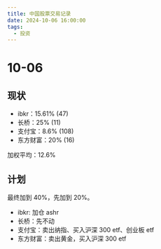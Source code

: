 ```yaml
---
title: 中国股票交易记录
date: 2024-10-06 16:00:00
tags:
  - 投资
---
```


# 10-06

## 现状

- ibkr：15.61% (47)
- 长桥：25% (11)
- 支付宝：8.6% (108)
- 东方财富：20% (16)

加权平均：12.6%

## 计划

最终加到 40%，先加到 20%。

- ibkr: 加仓 ashr
- 长桥：先不动
- 支付宝：卖出纳指、买入沪深 300 etf、创业板 etf
- 东方财富：卖出黄金，买入沪深 300 etf
